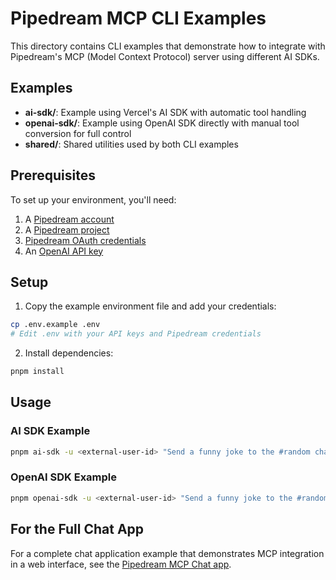 # Pipedream MCP CLI Examples

This directory contains CLI examples that demonstrate how to integrate with Pipedream's MCP (Model Context Protocol) server using different AI SDKs.

## Examples

- **ai-sdk/**: Example using Vercel's AI SDK with automatic tool handling
- **openai-sdk/**: Example using OpenAI SDK directly with manual tool conversion for full control
- **shared/**: Shared utilities used by both CLI examples

## Prerequisites

To set up your environment, you'll need:

1. A [Pipedream account](https://pipedream.com/auth/signup)
2. A [Pipedream project](https://pipedream.com/docs/projects/#creating-projects)
3. [Pipedream OAuth credentials](https://pipedream.com/docs/rest-api/auth/#oauth)
4. An [OpenAI API key](https://platform.openai.com/api-keys)

## Setup

1. Copy the example environment file and add your credentials:

```bash
cp .env.example .env
# Edit .env with your API keys and Pipedream credentials
```

2. Install dependencies:

```bash
pnpm install
```

## Usage

### AI SDK Example

```bash
pnpm ai-sdk -u <external-user-id> "Send a funny joke to the #random channel in Slack"
```

### OpenAI SDK Example

```bash
pnpm openai-sdk -u <external-user-id> "Send a funny joke to the #random channel in Slack"
```

## For the Full Chat App

For a complete chat application example that demonstrates MCP integration in a web interface, see the [Pipedream MCP Chat app](https://github.com/PipedreamHQ/mcp-chat).
